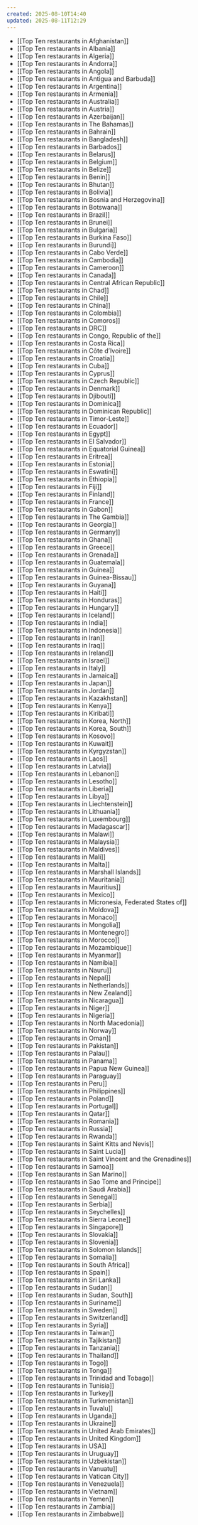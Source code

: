 ```yaml
---
created: 2025-08-10T14:40
updated: 2025-08-11T12:29
---
```

- [[Top Ten restaurants in Afghanistan]]
- [[Top Ten restaurants in Albania]]
- [[Top Ten restaurants in Algeria]]
- [[Top Ten restaurants in Andorra]]
- [[Top Ten restaurants in Angola]]
- [[Top Ten restaurants in Antigua and Barbuda]]
- [[Top Ten restaurants in Argentina]]
- [[Top Ten restaurants in Armenia]]
- [[Top Ten restaurants in Australia]]
- [[Top Ten restaurants in Austria]]
- [[Top Ten restaurants in Azerbaijan]]
- [[Top Ten restaurants in The Bahamas]]
- [[Top Ten restaurants in Bahrain]]
- [[Top Ten restaurants in Bangladesh]]
- [[Top Ten restaurants in Barbados]]
- [[Top Ten restaurants in Belarus]]
- [[Top Ten restaurants in Belgium]]
- [[Top Ten restaurants in Belize]]
- [[Top Ten restaurants in Benin]]
- [[Top Ten restaurants in Bhutan]]
- [[Top Ten restaurants in Bolivia]]
- [[Top Ten restaurants in Bosnia and Herzegovina]]
- [[Top Ten restaurants in Botswana]]
- [[Top Ten restaurants in Brazil]]
- [[Top Ten restaurants in Brunei]]
- [[Top Ten restaurants in Bulgaria]]
- [[Top Ten restaurants in Burkina Faso]]
- [[Top Ten restaurants in Burundi]]
- [[Top Ten restaurants in Cabo Verde]]
- [[Top Ten restaurants in Cambodia]]
- [[Top Ten restaurants in Cameroon]]
- [[Top Ten restaurants in Canada]]
- [[Top Ten restaurants in Central African Republic]]
- [[Top Ten restaurants in Chad]]
- [[Top Ten restaurants in Chile]]
- [[Top Ten restaurants in China]]
- [[Top Ten restaurants in Colombia]]
- [[Top Ten restaurants in Comoros]]
- [[Top Ten restaurants in DRC]]
- [[Top Ten restaurants in Congo, Republic of the]]
- [[Top Ten restaurants in Costa Rica]]
- [[Top Ten restaurants in Côte d’Ivoire]]
- [[Top Ten restaurants in Croatia]]
- [[Top Ten restaurants in Cuba]]
- [[Top Ten restaurants in Cyprus]]
- [[Top Ten restaurants in Czech Republic]]
- [[Top Ten restaurants in Denmark]]
- [[Top Ten restaurants in Djibouti]]
- [[Top Ten restaurants in Dominica]]
- [[Top Ten restaurants in Dominican Republic]]
- [[Top Ten restaurants in Timor-Leste]]
- [[Top Ten restaurants in Ecuador]]
- [[Top Ten restaurants in Egypt]]
- [[Top Ten restaurants in El Salvador]]
- [[Top Ten restaurants in Equatorial Guinea]]
- [[Top Ten restaurants in Eritrea]]
- [[Top Ten restaurants in Estonia]]
- [[Top Ten restaurants in Eswatini]]
- [[Top Ten restaurants in Ethiopia]]
- [[Top Ten restaurants in Fiji]]
- [[Top Ten restaurants in Finland]]
- [[Top Ten restaurants in France]]
- [[Top Ten restaurants in Gabon]]
- [[Top Ten restaurants in The Gambia]]
- [[Top Ten restaurants in Georgia]]
- [[Top Ten restaurants in Germany]]
- [[Top Ten restaurants in Ghana]]
- [[Top Ten restaurants in Greece]]
- [[Top Ten restaurants in Grenada]]
- [[Top Ten restaurants in Guatemala]]
- [[Top Ten restaurants in Guinea]]
- [[Top Ten restaurants in Guinea-Bissau]]
- [[Top Ten restaurants in Guyana]]
- [[Top Ten restaurants in Haiti]]
- [[Top Ten restaurants in Honduras]]
- [[Top Ten restaurants in Hungary]]
- [[Top Ten restaurants in Iceland]]
- [[Top Ten restaurants in India]]
- [[Top Ten restaurants in Indonesia]]
- [[Top Ten restaurants in Iran]]
- [[Top Ten restaurants in Iraq]]
- [[Top Ten restaurants in Ireland]]
- [[Top Ten restaurants in Israel]]
- [[Top Ten restaurants in Italy]]
- [[Top Ten restaurants in Jamaica]]
- [[Top Ten restaurants in Japan]]
- [[Top Ten restaurants in Jordan]]
- [[Top Ten restaurants in Kazakhstan]]
- [[Top Ten restaurants in Kenya]]
- [[Top Ten restaurants in Kiribati]]
- [[Top Ten restaurants in Korea, North]]
- [[Top Ten restaurants in Korea, South]]
- [[Top Ten restaurants in Kosovo]]
- [[Top Ten restaurants in Kuwait]]
- [[Top Ten restaurants in Kyrgyzstan]]
- [[Top Ten restaurants in Laos]]
- [[Top Ten restaurants in Latvia]]
- [[Top Ten restaurants in Lebanon]]
- [[Top Ten restaurants in Lesotho]]
- [[Top Ten restaurants in Liberia]]
- [[Top Ten restaurants in Libya]]
- [[Top Ten restaurants in Liechtenstein]]
- [[Top Ten restaurants in Lithuania]]
- [[Top Ten restaurants in Luxembourg]]
- [[Top Ten restaurants in Madagascar]]
- [[Top Ten restaurants in Malawi]]
- [[Top Ten restaurants in Malaysia]]
- [[Top Ten restaurants in Maldives]]
- [[Top Ten restaurants in Mali]]
- [[Top Ten restaurants in Malta]]
- [[Top Ten restaurants in Marshall Islands]]
- [[Top Ten restaurants in Mauritania]]
- [[Top Ten restaurants in Mauritius]]
- [[Top Ten restaurants in Mexico]]
- [[Top Ten restaurants in Micronesia, Federated States of]]
- [[Top Ten restaurants in Moldova]]
- [[Top Ten restaurants in Monaco]]
- [[Top Ten restaurants in Mongolia]]
- [[Top Ten restaurants in Montenegro]]
- [[Top Ten restaurants in Morocco]]
- [[Top Ten restaurants in Mozambique]]
- [[Top Ten restaurants in Myanmar]]
- [[Top Ten restaurants in Namibia]]
- [[Top Ten restaurants in Nauru]]
- [[Top Ten restaurants in Nepal]]
- [[Top Ten restaurants in Netherlands]]
- [[Top Ten restaurants in New Zealand]]
- [[Top Ten restaurants in Nicaragua]]
- [[Top Ten restaurants in Niger]]
- [[Top Ten restaurants in Nigeria]]
- [[Top Ten restaurants in North Macedonia]]
- [[Top Ten restaurants in Norway]]
- [[Top Ten restaurants in Oman]]
- [[Top Ten restaurants in Pakistan]]
- [[Top Ten restaurants in Palau]]
- [[Top Ten restaurants in Panama]]
- [[Top Ten restaurants in Papua New Guinea]]
- [[Top Ten restaurants in Paraguay]]
- [[Top Ten restaurants in Peru]]
- [[Top Ten restaurants in Philippines]]
- [[Top Ten restaurants in Poland]]
- [[Top Ten restaurants in Portugal]]
- [[Top Ten restaurants in Qatar]]
- [[Top Ten restaurants in Romania]]
- [[Top Ten restaurants in Russia]]
- [[Top Ten restaurants in Rwanda]]
- [[Top Ten restaurants in Saint Kitts and Nevis]]
- [[Top Ten restaurants in Saint Lucia]]
- [[Top Ten restaurants in Saint Vincent and the Grenadines]]
- [[Top Ten restaurants in Samoa]]
- [[Top Ten restaurants in San Marino]]
- [[Top Ten restaurants in Sao Tome and Principe]]
- [[Top Ten restaurants in Saudi Arabia]]
- [[Top Ten restaurants in Senegal]]
- [[Top Ten restaurants in Serbia]]
- [[Top Ten restaurants in Seychelles]]
- [[Top Ten restaurants in Sierra Leone]]
- [[Top Ten restaurants in Singapore]]
- [[Top Ten restaurants in Slovakia]]
- [[Top Ten restaurants in Slovenia]]
- [[Top Ten restaurants in Solomon Islands]]
- [[Top Ten restaurants in Somalia]]
- [[Top Ten restaurants in South Africa]]
- [[Top Ten restaurants in Spain]]
- [[Top Ten restaurants in Sri Lanka]]
- [[Top Ten restaurants in Sudan]]
- [[Top Ten restaurants in Sudan, South]]
- [[Top Ten restaurants in Suriname]]
- [[Top Ten restaurants in Sweden]]
- [[Top Ten restaurants in Switzerland]]
- [[Top Ten restaurants in Syria]]
- [[Top Ten restaurants in Taiwan]]
- [[Top Ten restaurants in Tajikistan]]
- [[Top Ten restaurants in Tanzania]]
- [[Top Ten restaurants in Thailand]]
- [[Top Ten restaurants in Togo]]
- [[Top Ten restaurants in Tonga]]
- [[Top Ten restaurants in Trinidad and Tobago]]
- [[Top Ten restaurants in Tunisia]]
- [[Top Ten restaurants in Turkey]]
- [[Top Ten restaurants in Turkmenistan]]
- [[Top Ten restaurants in Tuvalu]]
- [[Top Ten restaurants in Uganda]]
- [[Top Ten restaurants in Ukraine]]
- [[Top Ten restaurants in United Arab Emirates]]
- [[Top Ten restaurants in United Kingdom]]
- [[Top Ten restaurants in USA]]
- [[Top Ten restaurants in Uruguay]]
- [[Top Ten restaurants in Uzbekistan]]
- [[Top Ten restaurants in Vanuatu]]
- [[Top Ten restaurants in Vatican City]]
- [[Top Ten restaurants in Venezuela]]
- [[Top Ten restaurants in Vietnam]]
- [[Top Ten restaurants in Yemen]]
- [[Top Ten restaurants in Zambia]]
- [[Top Ten restaurants in Zimbabwe]]